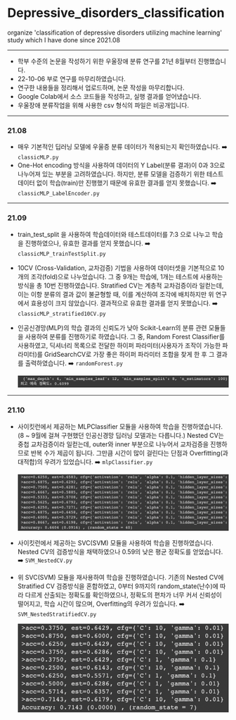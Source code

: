 # Depressive_disorders_classification

organize 'classification of depressive disorders utilizing machine learning' study which I have done since 2021.08

---

-   학부 수준의 논문을 작성하기 위한 우울장애 분류 연구를 21년 8월부터 진행했습니다.
-   22-10-06 부로 연구를 마무리하였습니다.
-   연구한 내용들을 정리해서 업로드하며, 논문 작성을 마무리합니다.
-   Google Colab에서 소스 코드들을 작성하고, 실행 결과를 얻어냈습니다.
-   우울장애 분류작업을 위해 사용한 csv 형식의 파일은 비공개입니다.

---

### 21.08

-   매우 기본적인 딥러닝 모델에 우울증 분류 데이터가 적용되는지 확인하였습니다. ➡️ `classicMLP.py`
-   One-Hot encoding 방식을 사용하여 데이터의 Y Label(분류 결과)이 0과 3으로 나누어져 있는 부분을 고려하였습니다. 하지만, 분류 모델을 검증하기 위한 테스트 데이터 없이 학습(train)만 진행했기 때문에 유효한 결과를 얻지 못했습니다. ➡️ `classicMLP_LabelEncoder.py`

---

### 21.09

-   train_test_split 을 사용하여 학습데이터와 테스트데이터를 7:3 으로 나누고 학습을 진행하였으나, 유효한 결과를 얻지 못했습니다. ➡️ `classicMLP_trainTestSplit.py`
-   10CV (Cross-Validation, 교차검증) 기법을 사용하여 데이터셋을 기본적으로 10개의 조각(fold)으로 나누었습니다. 그 중 9개는 학습에, 1개는 테스트에 사용하는 방식을 총 10번 진행하였습니다. Stratified CV는 계층적 교차검증이라 일컫는데, 이는 이항 분류의 결과 값이 불균형할 때, 이를 계산하여 조각에 배치하지만 위 연구에서 효용성이 크지 않았습니다. 결과적으로 유효한 결과를 얻지 못했습니다. ➡️ `classicMLP_stratified10CV.py`
-   인공신경망(MLP)의 학습 결과의 신뢰도가 낮아 Scikit-Learn의 분류 관련 모듈들을 사용하여 분류를 진행하기로 하였습니다. 그 중, Random Forest Classifier를 사용하였고, 딕셔너리 목록으로 전달한 하이퍼 파라미터(사용자가 조작이 가능한 파라미터)를 GridSearchCV로 가장 좋은 하이퍼 파라미터 조합을 찾게 한 후 그 결과를 출력하였습니다. ➡️ `randomForest.py`

    <img src="./images/randomForest.png">

---

### 21.10

-   사이킷런에서 제공하는 MLPClassifier 모듈을 사용하여 학습을 진행하였습니다. (8 ~ 9월에 걸쳐 구현했던 인공신경망 딥러닝 모델과는 다릅니다.) Nested CV는 중첩 교차검증이라 일컫는데, outer와 inner 부분으로 나누어서 교차검증을 진행하므로 반복 수가 제곱이 됩니다. 그만큼 시간이 많이 걸린다는 단점과 Overfitting(과대적합)의 우려가 있었습니다. ➡️ `mlpClassifier.py`
    
    <img src="./images/mlpClassifier.png">
-   사이킷런에서 제공하는 SVC(SVM) 모듈을 사용하여 학습을 진행하였습니다. Nested CV의 검증방식을 채택하였으나 0.59의 낮은 평균 정확도를 얻었습니다. ➡️ `SVM_NestedCV.py`
-   위 SVC(SVM) 모듈을 재사용하여 학습을 진행하였습니다. 기존의 Nested CV에 Stratified CV 검증방식을 혼합하였고, 0부터 9까지의 random_state(난수)에 따라 다르게 산출되는 정확도를 확인하였으나, 정확도의 편차가 너무 커서 신뢰성이 떨어지고, 학습 시간이 많으며, Overfitting의 우려가 있습니다. ➡️ `SVM_NestedStratifiedCV.py`
    
    <img src="./images/SVM_NestedStratifiedCV.png" width="600px">
